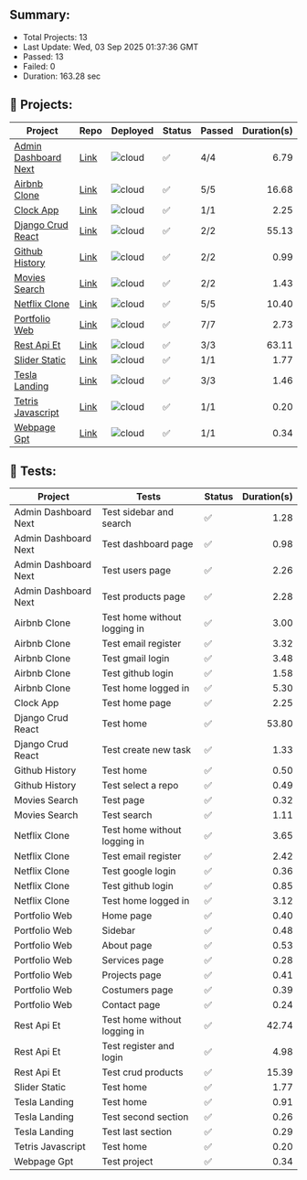 
## Summary:
<p><ul>
            <li><span>Total Projects: 13</span></li>
            <li><span>Last Update: Wed, 03 Sep 2025 01:37:36 GMT</span></li>
            <li><span>Passed: 13</span></li>
            <li><span>Failed: 0</span></li>
            <li><span>Duration: 
              163.28 sec
            </span></li>
          </ul></p>
  

## 📝 Projects:
<table>
            <thead>
              <tr>
                <th>Project</th>
                <th>Repo</th>
                <th>Deployed</th>
                <th>Status</th>
                <th>Passed</th>
                <th>Duration(s)</th>
              </tr>
            </thead>
            <tbody>
              <tr>
                    <td><a href="https://admin-dashboard-next-roan.vercel.app">Admin Dashboard Next</a></td>
                    <td><a href="https://github.com/wrujel/admin-dashboard-next">Link</a></td>
                    <td><img src="https://img.shields.io/badge/Vercel-000000?style=for-the-badge&logo=vercel&logoColor=white" alt="cloud"/></td>
                    <td>✅</td>
                    <td>4/4</td>
                    <td align='right'>6.79</td>
                  </tr><tr>
                    <td><a href="https://rental-app-delta.vercel.app">Airbnb Clone</a></td>
                    <td><a href="https://github.com/wrujel/airbnb-clone">Link</a></td>
                    <td><img src="https://img.shields.io/badge/Vercel-000000?style=for-the-badge&logo=vercel&logoColor=white" alt="cloud"/></td>
                    <td>✅</td>
                    <td>5/5</td>
                    <td align='right'>16.68</td>
                  </tr><tr>
                    <td><a href="https://clock-app-wrujel.vercel.app">Clock App</a></td>
                    <td><a href="https://github.com/wrujel/clock-app">Link</a></td>
                    <td><img src="https://img.shields.io/badge/Vercel-000000?style=for-the-badge&logo=vercel&logoColor=white" alt="cloud"/></td>
                    <td>✅</td>
                    <td>1/1</td>
                    <td align='right'>2.25</td>
                  </tr><tr>
                    <td><a href="https://django-crud-react.onrender.com">Django Crud React</a></td>
                    <td><a href="https://github.com/wrujel/django-crud-react">Link</a></td>
                    <td><img src="https://img.shields.io/badge/Render-46E3B7?style=for-the-badge&logo=render&logoColor=white" alt="cloud"/></td>
                    <td>✅</td>
                    <td>2/2</td>
                    <td align='right'>55.13</td>
                  </tr><tr>
                    <td><a href="https://github-history.vercel.app">Github History</a></td>
                    <td><a href="https://github.com/wrujel/github-history">Link</a></td>
                    <td><img src="https://img.shields.io/badge/Vercel-000000?style=for-the-badge&logo=vercel&logoColor=white" alt="cloud"/></td>
                    <td>✅</td>
                    <td>2/2</td>
                    <td align='right'>0.99</td>
                  </tr><tr>
                    <td><a href="https://movies-search-five.vercel.app">Movies Search</a></td>
                    <td><a href="https://github.com/wrujel/movies-search">Link</a></td>
                    <td><img src="https://img.shields.io/badge/Vercel-000000?style=for-the-badge&logo=vercel&logoColor=white" alt="cloud"/></td>
                    <td>✅</td>
                    <td>2/2</td>
                    <td align='right'>1.43</td>
                  </tr><tr>
                    <td><a href="https://movies-app-wrujel.vercel.app">Netflix Clone</a></td>
                    <td><a href="https://github.com/wrujel/netflix-clone">Link</a></td>
                    <td><img src="https://img.shields.io/badge/Vercel-000000?style=for-the-badge&logo=vercel&logoColor=white" alt="cloud"/></td>
                    <td>✅</td>
                    <td>5/5</td>
                    <td align='right'>10.40</td>
                  </tr><tr>
                    <td><a href="https://portfolio-web-wrujel.vercel.app">Portfolio Web</a></td>
                    <td><a href="https://github.com/wrujel/portfolio-web">Link</a></td>
                    <td><img src="https://img.shields.io/badge/Vercel-000000?style=for-the-badge&logo=vercel&logoColor=white" alt="cloud"/></td>
                    <td>✅</td>
                    <td>7/7</td>
                    <td align='right'>2.73</td>
                  </tr><tr>
                    <td><a href="https://rest-api-et.onrender.com">Rest Api Et</a></td>
                    <td><a href="https://github.com/wrujel/rest-api-et">Link</a></td>
                    <td><img src="https://img.shields.io/badge/Render-46E3B7?style=for-the-badge&logo=render&logoColor=white" alt="cloud"/></td>
                    <td>✅</td>
                    <td>3/3</td>
                    <td align='right'>63.11</td>
                  </tr><tr>
                    <td><a href="https://ephemeral-zuccutto-49ec06.netlify.app">Slider Static</a></td>
                    <td><a href="https://github.com/wrujel/slider-static">Link</a></td>
                    <td><img src="https://img.shields.io/badge/Netlify-00C7B7?style=for-the-badge&logo=netlify&logoColor=white" alt="cloud"/></td>
                    <td>✅</td>
                    <td>1/1</td>
                    <td align='right'>1.77</td>
                  </tr><tr>
                    <td><a href="https://sage-daffodil-4904c3.netlify.app">Tesla Landing</a></td>
                    <td><a href="https://github.com/wrujel/tesla-landing">Link</a></td>
                    <td><img src="https://img.shields.io/badge/Netlify-00C7B7?style=for-the-badge&logo=netlify&logoColor=white" alt="cloud"/></td>
                    <td>✅</td>
                    <td>3/3</td>
                    <td align='right'>1.46</td>
                  </tr><tr>
                    <td><a href="https://tetris-javascript-pi.vercel.app">Tetris Javascript</a></td>
                    <td><a href="https://github.com/wrujel/tetris-javascript">Link</a></td>
                    <td><img src="https://img.shields.io/badge/Vercel-000000?style=for-the-badge&logo=vercel&logoColor=white" alt="cloud"/></td>
                    <td>✅</td>
                    <td>1/1</td>
                    <td align='right'>0.20</td>
                  </tr><tr>
                    <td><a href="https://webpage-gpt-wrujels-projects.vercel.app/">Webpage Gpt</a></td>
                    <td><a href="https://github.com/wrujel/webpage-gpt">Link</a></td>
                    <td><img src="https://img.shields.io/badge/Vercel-000000?style=for-the-badge&logo=vercel&logoColor=white" alt="cloud"/></td>
                    <td>✅</td>
                    <td>1/1</td>
                    <td align='right'>0.34</td>
                  </tr>
            </tbody>
          </table>
  

## 🎯 Tests:
<table>
            <thead>
              <tr>
                <th>Project</th>
                <th>Tests</th>
                <th>Status</th>
                <th>Duration(s)</th>
              </tr>
            </thead>
            <tbody>
              <tr>
                          <td>Admin Dashboard Next</td>
                          <td>Test sidebar and search</td>
                          <td>✅</td>
                          <td align='right'>1.28</td>
                        </tr><tr>
                          <td>Admin Dashboard Next</td>
                          <td>Test dashboard page</td>
                          <td>✅</td>
                          <td align='right'>0.98</td>
                        </tr><tr>
                          <td>Admin Dashboard Next</td>
                          <td>Test users page</td>
                          <td>✅</td>
                          <td align='right'>2.26</td>
                        </tr><tr>
                          <td>Admin Dashboard Next</td>
                          <td>Test products page</td>
                          <td>✅</td>
                          <td align='right'>2.28</td>
                        </tr><tr>
                          <td>Airbnb Clone</td>
                          <td>Test home without logging in</td>
                          <td>✅</td>
                          <td align='right'>3.00</td>
                        </tr><tr>
                          <td>Airbnb Clone</td>
                          <td>Test email register</td>
                          <td>✅</td>
                          <td align='right'>3.32</td>
                        </tr><tr>
                          <td>Airbnb Clone</td>
                          <td>Test gmail login</td>
                          <td>✅</td>
                          <td align='right'>3.48</td>
                        </tr><tr>
                          <td>Airbnb Clone</td>
                          <td>Test github login</td>
                          <td>✅</td>
                          <td align='right'>1.58</td>
                        </tr><tr>
                          <td>Airbnb Clone</td>
                          <td>Test home logged in</td>
                          <td>✅</td>
                          <td align='right'>5.30</td>
                        </tr><tr>
                          <td>Clock App</td>
                          <td>Test home page</td>
                          <td>✅</td>
                          <td align='right'>2.25</td>
                        </tr><tr>
                          <td>Django Crud React</td>
                          <td>Test home</td>
                          <td>✅</td>
                          <td align='right'>53.80</td>
                        </tr><tr>
                          <td>Django Crud React</td>
                          <td>Test create new task</td>
                          <td>✅</td>
                          <td align='right'>1.33</td>
                        </tr><tr>
                          <td>Github History</td>
                          <td>Test home</td>
                          <td>✅</td>
                          <td align='right'>0.50</td>
                        </tr><tr>
                          <td>Github History</td>
                          <td>Test select a repo</td>
                          <td>✅</td>
                          <td align='right'>0.49</td>
                        </tr><tr>
                          <td>Movies Search</td>
                          <td>Test page</td>
                          <td>✅</td>
                          <td align='right'>0.32</td>
                        </tr><tr>
                          <td>Movies Search</td>
                          <td>Test search</td>
                          <td>✅</td>
                          <td align='right'>1.11</td>
                        </tr><tr>
                          <td>Netflix Clone</td>
                          <td>Test home without logging in</td>
                          <td>✅</td>
                          <td align='right'>3.65</td>
                        </tr><tr>
                          <td>Netflix Clone</td>
                          <td>Test email register</td>
                          <td>✅</td>
                          <td align='right'>2.42</td>
                        </tr><tr>
                          <td>Netflix Clone</td>
                          <td>Test google login</td>
                          <td>✅</td>
                          <td align='right'>0.36</td>
                        </tr><tr>
                          <td>Netflix Clone</td>
                          <td>Test github login</td>
                          <td>✅</td>
                          <td align='right'>0.85</td>
                        </tr><tr>
                          <td>Netflix Clone</td>
                          <td>Test home logged in</td>
                          <td>✅</td>
                          <td align='right'>3.12</td>
                        </tr><tr>
                          <td>Portfolio Web</td>
                          <td>Home page</td>
                          <td>✅</td>
                          <td align='right'>0.40</td>
                        </tr><tr>
                          <td>Portfolio Web</td>
                          <td>Sidebar</td>
                          <td>✅</td>
                          <td align='right'>0.48</td>
                        </tr><tr>
                          <td>Portfolio Web</td>
                          <td>About page</td>
                          <td>✅</td>
                          <td align='right'>0.53</td>
                        </tr><tr>
                          <td>Portfolio Web</td>
                          <td>Services page</td>
                          <td>✅</td>
                          <td align='right'>0.28</td>
                        </tr><tr>
                          <td>Portfolio Web</td>
                          <td>Projects page</td>
                          <td>✅</td>
                          <td align='right'>0.41</td>
                        </tr><tr>
                          <td>Portfolio Web</td>
                          <td>Costumers page</td>
                          <td>✅</td>
                          <td align='right'>0.39</td>
                        </tr><tr>
                          <td>Portfolio Web</td>
                          <td>Contact page</td>
                          <td>✅</td>
                          <td align='right'>0.24</td>
                        </tr><tr>
                          <td>Rest Api Et</td>
                          <td>Test home without logging in</td>
                          <td>✅</td>
                          <td align='right'>42.74</td>
                        </tr><tr>
                          <td>Rest Api Et</td>
                          <td>Test register and login</td>
                          <td>✅</td>
                          <td align='right'>4.98</td>
                        </tr><tr>
                          <td>Rest Api Et</td>
                          <td>Test crud products</td>
                          <td>✅</td>
                          <td align='right'>15.39</td>
                        </tr><tr>
                          <td>Slider Static</td>
                          <td>Test home</td>
                          <td>✅</td>
                          <td align='right'>1.77</td>
                        </tr><tr>
                          <td>Tesla Landing</td>
                          <td>Test home</td>
                          <td>✅</td>
                          <td align='right'>0.91</td>
                        </tr><tr>
                          <td>Tesla Landing</td>
                          <td>Test second section</td>
                          <td>✅</td>
                          <td align='right'>0.26</td>
                        </tr><tr>
                          <td>Tesla Landing</td>
                          <td>Test last section</td>
                          <td>✅</td>
                          <td align='right'>0.29</td>
                        </tr><tr>
                          <td>Tetris Javascript</td>
                          <td>Test home</td>
                          <td>✅</td>
                          <td align='right'>0.20</td>
                        </tr><tr>
                          <td>Webpage Gpt</td>
                          <td>Test project</td>
                          <td>✅</td>
                          <td align='right'>0.34</td>
                        </tr>
            </tbody>
          </table>
  